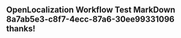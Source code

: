 <properties
ms.topic="hero-topic"
ms.test1="hero-topic"
ms.test2="test"/>

## OpenLocalization Workflow Test MarkDown 8a7ab5e3-c8f7-4ecc-87a6-30ee99331096 thanks!
